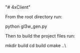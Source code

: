 "# 4xClient" 

From the root directory run:

python gl3w_gen.py

Then to build the project files run:

mkdir build
cd build
cmake ..\
